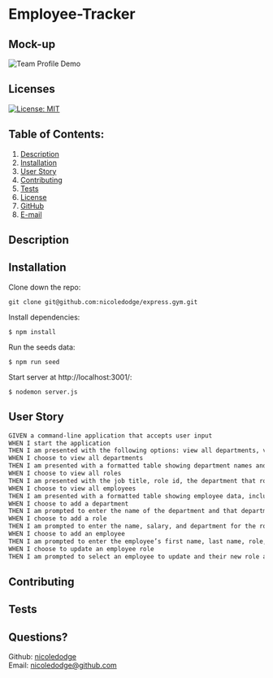 # Employee-Tracker
## Mock-up
![Team Profile Demo]()
## Licenses
[![License: MIT](https://img.shields.io/badge/License-MIT-yellow.svg)](https://opensource.org/licenses/MIT)
## Table of Contents:
1. [Description](#description)
2. [Installation](#Installation)
3. [User Story](#User-Story)
4. [Contributing](#Contributing)
5. [Tests](#Tests)
6. [License](#License)
7. [GitHub](#GitHub)
8. [E-mail](#Email)
## Description

## Installation
Clone down the repo:
```
git clone git@github.com:nicoledodge/express.gym.git
```
Install dependencies:
```
$ npm install
```
Run the seeds data:
```
$ npm run seed
```
Start server at http://localhost:3001/:
```
$ nodemon server.js
```

## User Story

```md
GIVEN a command-line application that accepts user input
WHEN I start the application
THEN I am presented with the following options: view all departments, view all roles, view all employees, add a department, add a role, add an employee, and update an employee role
WHEN I choose to view all departments
THEN I am presented with a formatted table showing department names and department ids
WHEN I choose to view all roles
THEN I am presented with the job title, role id, the department that role belongs to, and the salary for that role
WHEN I choose to view all employees
THEN I am presented with a formatted table showing employee data, including employee ids, first names, last names, job titles, departments, salaries, and managers that the employees report to
WHEN I choose to add a department
THEN I am prompted to enter the name of the department and that department is added to the database
WHEN I choose to add a role
THEN I am prompted to enter the name, salary, and department for the role and that role is added to the database
WHEN I choose to add an employee
THEN I am prompted to enter the employee’s first name, last name, role, and manager, and that employee is added to the database
WHEN I choose to update an employee role
THEN I am prompted to select an employee to update and their new role and this information is updated in the database 
```

## Contributing

## Tests

## Questions?
Github: [nicoledodge](@data.github)  
Email: nicoledodge@github.com

